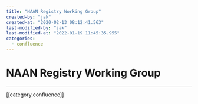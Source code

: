 ```yaml
---
title: "NAAN Registry Working Group"
created-by: "jak"
created-at: "2020-02-13 08:12:41.563"
last-modified-by: "jak"
last-modified-at: "2022-01-19 11:45:35.955"
categories:
  - confluence
---
```


# NAAN Registry Working Group


---

[[category.confluence]]
